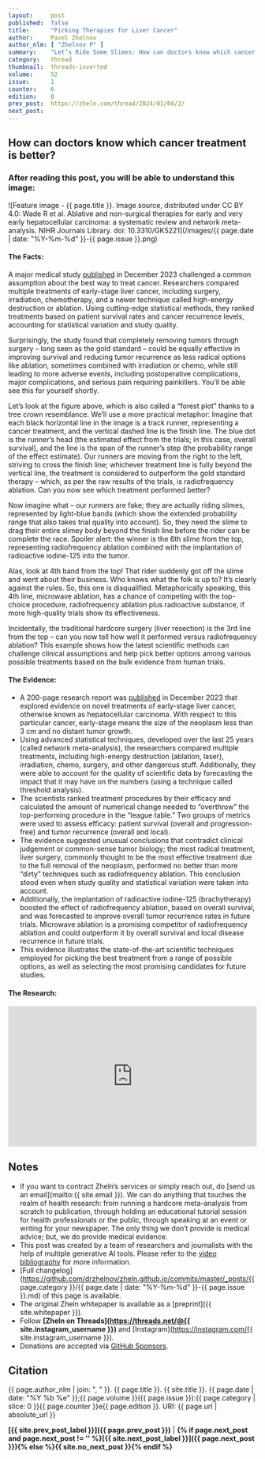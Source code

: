 ```yaml
---
layout:     post
published:  false
title:      "Picking Therapies for Liver Cancer"
author:     Pavel Zhelnov
author_nlm: [ "Zhelnov P" ]
summary:    "Let’s Ride Some Slimes: How can doctors know which cancer treatment is better? After reading this post, you will be able to pick the best cancer treatment option based on bleeding-edge scientific evidence from human trials."
category:   thread
thumbnail:  threads-inverted
volume:     52
issue:      1
counter:    6
edition:    0
prev_post:  https://zheln.com/thread/2024/01/04/2/
next_post:  
---
```


## How can doctors know which cancer treatment is better?

### After reading this post, you will be able to understand this image:

![Feature image - {{ page.title }}. Image source, distributed under CC BY 4.0: Wade R et al. Ablative and non-surgical therapies for early and very early hepatocellular carcinoma: a systematic review and network meta-analysis. NIHR Journals Library. doi: 10.3310/GK5221](/images/{{ page.date | date: "%Y-%m-%d" }}-{{ page.issue }}.png)

#### The Facts:

<!---
Zheln: Summarize this in engaging plain language:

- A 200-page research report was [published][wade_ablative_2023] in December 2023 that explored evidence on novel treatments of early-stage liver cancer, otherwise known as hepatocellular carcinoma. With respect to this particular cancer, early-stage means the size of the neoplasm less than 3 cm and no distant tumor growth. - Using advanced statistical techniques, invented just 5 to 20 years ago, the researchers compared multiple treatments, including high-energy destruction, irradiation, chemo, and surgery. Additionally, they were able to account for the quality of scientific data by forecasting the impact that it may have on the numbers. - The scientists ranked treatment techniques by their efficacy and calculated the amount of numerical change needed to “overthrow” the top-performing procedure in the “league table.” Two groups of metrics were used to assess efficacy: patient survival (overall and progression-free) and tumor recurrence (overall and local). - This evidence suggested unusual conclusions that contradict clinical judgement or tumor biology; the most radical treatment, liver surgery, commonly thought to be the most effective treatment due to the full removal of the neoplasm, performed worse than more “dirty” techniques such as high-energy destruction (ablation), sometimes combined with irradiation or chemo. - This evidence illustrates the state-of-the-art scientific techniques employed for picking the best treatment from a range of possible options.

Claude: Here is a 147-word plain language summary of the key points from the research report:

A major medical study published last month overturned common assumptions about the best way to treat early-stage liver cancer. Researchers compared multiple treatments, including surgery, irradiation, chemotherapy, and a newer technique called high-energy destruction or ablation. Using cutting-edge statistical methods, they ranked treatments based on patient survival rates and cancer recurrence levels. 

Surprisingly, the study found that completely removing tumors through surgery - long seen as the gold standard - was less effective than less radical options like ablation, sometimes combined with irradiation or chemo. The full surgical removal of tumors is commonly thought to be the most successful approach.  

However, the advanced number-crunching techniques used in this study accounted for the quality of data from different treatments and still found ablation outperformed surgery. This shows how the latest scientific methods can challenge clinical assumptions and help identify better options among various possible treatments. The study demonstrates a state-of-the-art approach for determining optimal medical therapies.
--->

A major medical study [published][wade_ablative_2023] in December 2023 challenged a common assumption about the best way to treat cancer. Researchers compared multiple treatments of early-stage liver cancer, including surgery, irradiation, chemotherapy, and a newer technique called high-energy destruction or ablation. Using cutting-edge statistical methods, they ranked treatments based on patient survival rates and cancer recurrence levels, accounting for statistical variation and study quality. 

Surprisingly, the study found that completely removing tumors through surgery – long seen as the gold standard – could be equally effective in improving survival and reducing tumor recurrence as less radical options like ablation, sometimes combined with irradiation or chemo, while still leading to more adverse events, including postoperative complications, major complications, and serious pain requiring painkillers. You’ll be able see this for yourself shortly.

Let’s look at the figure above, which is also called a “forest plot” thanks to a tree crown resemblance. We’ll use a more practical metaphor: Imagine that each black horizontal line in the image is a track runner, representing a cancer treatment, and the vertical dashed line is the finish line. The blue dot is the runner’s head (the estimated effect from the trials; in this case, overall survival), and the line is the span of the runner’s step (the probability range of the effect estimate). Our runners are moving from the right to the left, striving to cross the finish line; whichever treatment line is fully beyond the vertical line, the treatment is considered to outperform the gold standard therapy – which, as per the raw results of the trials, is radiofrequency ablation. Can you now see which treatment performed better?

Now imagine what – our runners are fake; they are actually riding slimes, represented by light-blue bands (which show the extended probability range that also takes trial quality into account). So, they need the slime to drag their entire slimey body beyond the finish line before the rider can be complete the race. Spoiler alert: the winner is the 6th slime from the top, representing radiofrequency ablation combined with the implantation of radioactive iodine-125 into the tumor.

Alas, look at 4th band from the top! That rider suddenly got off the slime and went about their business. Who knows what the folk is up to? It’s clearly against the rules. So, this one is disqualified. Metaphorically speaking, this 4th line, microwave ablation, has a chance of competing with the top-choice procedure, radiofrequency ablation plus radioactive substance, if more high-quality trials show its effectiveness.

Incidentally, the traditional hardcore surgery (liver resection) is the 3rd line from the top – can you now tell how well it performed versus radiofrequency ablation? This example shows how the latest scientific methods can challenge clinical assumptions and help pick better options among various possible treatments based on the bulk evidence from human trials.

#### The Evidence:

- A 200-page research report was [published][wade_ablative_2023] in December 2023 that explored evidence on novel treatments of early-stage liver cancer, otherwise known as hepatocellular carcinoma. With respect to this particular cancer, early-stage means the size of the neoplasm less than 3 cm and no distant tumor growth.
- Using advanced statistical techniques, developed over the last 25 years (called network meta-analysis), the researchers compared multiple treatments, including high-energy destruction (ablation, laser), irradiation, chemo, surgery, and other dangerous stuff. Additionally, they were able to account for the quality of scientific data by forecasting the impact that it may have on the numbers (using a technique called threshold analysis).
- The scientists ranked treatment procedures by their efficacy and calculated the amount of numerical change needed to “overthrow” the top-performing procedure in the “league table.” Two groups of metrics were used to assess efficacy: patient survival (overall and progression-free) and tumor recurrence (overall and local).
- The evidence suggested unusual conclusions that contradict clinical judgement or common-sense tumor biology; the most radical treatment, liver surgery, commonly thought to be the most effective treatment due to the full removal of the neoplasm, performed no better than more “dirty” techniques such as radiofrequency ablation. This conclusion stood even when study quality and statistical variation were taken into account.
- Additionally, the implantation of radioactive iodine-125 (brachytherapy) boosted the effect of radiofrequency ablation, based on overall survival, and was forecasted to improve overall tumor recurrence rates in future trials. Microwave ablation is a promising competitor of radiofrequency ablation and could outperform it by overall survival and local disease recurrence in future trials.
- This evidence illustrates the state-of-the-art scientific techniques employed for picking the best treatment from a range of possible options, as well as selecting the most promising candidates for future studies.

#### The Research:

<div style='position: relative; padding-bottom: 56.25%; width: 100%; display: flex; flex-direction: row; justify-content: center; align-items: center;'><iframe style='top: 0; width: 100%; height: 100% !important; position: absolute' allowtransparency='true' sandbox='allow-same-origin allow-popups allow-top-navigation allow-orientation-lock allow-scripts allow-forms' src='https://www.writeinstone.com/widget/published-104ab099-ad88-4f7e-87ec-c4421f156026?lightmode=false?primary=000000?secondary=5a4e70' frameborder='0' scrolling='no' allow='accelerometer; autoplay; encrypted-media; gyroscope; picture-in-picture' allowfullscreen></iframe></div>

## Notes

- If you want to contract Zheln’s services or simply reach out, do [send us an email](mailto:{{ site.email }}). We can do anything that touches the realm of health research: from running a hardcore meta-analysis from scratch to publication, through holding an educational tutorial session for health professionals or the public, through speaking at an event or writing for your newspaper. The only thing we don’t provide is medical advice; but, we do provide medical evidence.
- This post was created by a team of researchers and journalists with the help of multiple generative AI tools. Please refer to the [video bibliography](#the-research) for more information.
- [Full changelog](https://github.com/drzhelnov/zheln.github.io/commits/master/_posts/{{ page.category }}/{{ page.date | date: "%Y-%m-%d" }}-{{ page.issue }}.md) of this page is available.
- The original Zheln whitepaper is available as a [preprint]({{ site.whitepaper }}).
- Follow **[Zheln on Threads](https://threads.net/@{{ site.instagram_username }})** and [Instagram](https://instagram.com/{{ site.instagram_username }}).
- Donations are accepted via [GitHub Sponsors](https://github.com/sponsors/drzhelnov).

## Citation

{{ page.author_nlm | join: ", " }}. {{ page.title }}. {{ site.title }}. {{ page.date | date: "%Y %b %e" }};{{ page.volume }}({{ page.issue }}):{{ page.category | slice: 0 }}{{ page.counter }}e{{ page.edition }}. URI: {{ page.url | absolute_url }}

**[{{ site.prev_post_label }}]({{ page.prev_post }})** | **{% if page.next_post and page.next_post != '' %}[{{ site.next_post_label }}]({{ page.next_post }}){% else %}{{ site.no_next_post }}{% endif %}**

[wade_ablative_2023]: https://doi.org/10.3310/GK5221 "Wade R, South E, Anwer S, Sharif-Hurst S, Harden M, Fulbright H, Hodgson R, Dias S, Simmonds M, Rowe I, Thornton P, Eastwood A. Ablative and non-surgical therapies for early and very early hepatocellular carcinoma: a systematic review and network meta-analysis. Health Technol Assess. 2023 Dec;27(29):1-172. doi: 10.3310/GK5221. PMID: 38149643."
